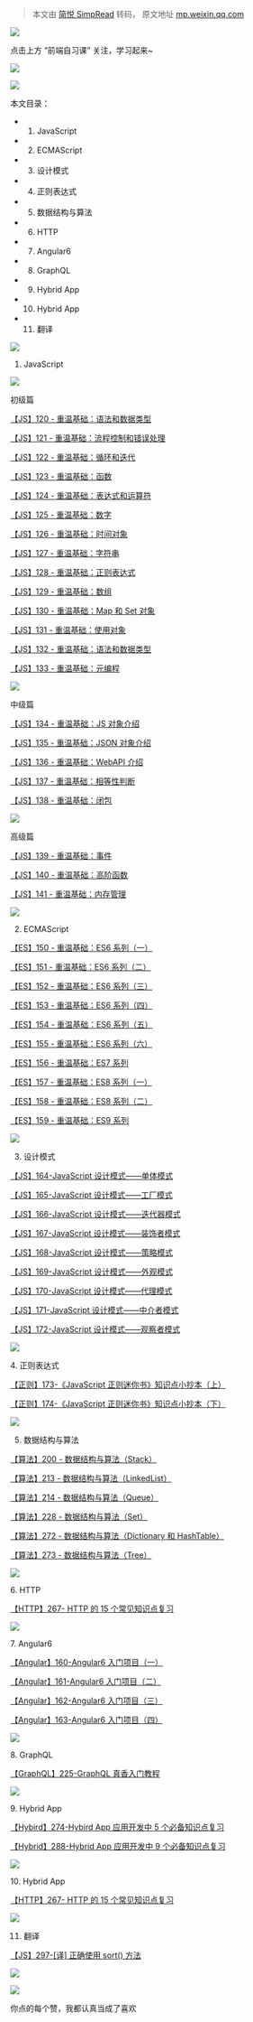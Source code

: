 > 本文由 [简悦 SimpRead](http://ksria.com/simpread/) 转码， 原文地址 [mp.weixin.qq.com](https://mp.weixin.qq.com/s/9pWZWetEf9icwS6RaINfsw)

![](https://mmbiz.qpic.cn/mmbiz_png/dy9CXeZLlCUkw3F4WwsAAzbn93wu3XODFThmMH1fY0RR8MZIricVDn9oaAA6Cb2MLWibgFj6Qw5ibnX0UlVz9DIFQ/640?wx_fmt=png)

点击上方 “前端自习课” 关注，学习起来~

![](https://mmbiz.qpic.cn/mmbiz_gif/dy9CXeZLlCVr2yW2BQA7TlLuictf6MtdKziaGV6IewPAoBR04n2IQbFff1V5MB8ja8uu7GW7Mx9icscPibpibPXmOSw/640?wx_fmt=gif)

![](https://mmbiz.qpic.cn/mmbiz_png/dy9CXeZLlCVr2yW2BQA7TlLuictf6MtdKEOjRg3BnuZ9kmIw5icd9QcJzhoWnlZfSnS7qSV66c3GkCTGuEfOGzrg/640?wx_fmt=png)

本文目录：

*   1. JavaScript
    
*   2. ECMAScript
    
*   3. 设计模式
    
*   4. 正则表达式
    
*   5. 数据结构与算法
    
*   6. HTTP
    
*   7. Angular6
    
*   8. GraphQL
    
*   9. Hybrid App
    
*   10. Hybrid App
    
*   11. 翻译
    

![](https://mmbiz.qpic.cn/mmbiz_gif/dy9CXeZLlCVr2yW2BQA7TlLuictf6MtdKwvicFTvN6hT5hNX1wREG7Kia3ESNfEyStpbicjdwxw3mxAxibzia8OrAzrg/640?wx_fmt=gif)

1. JavaScript

![](https://mmbiz.qpic.cn/mmbiz_png/dy9CXeZLlCVr2yW2BQA7TlLuictf6MtdKfl9SDiapOB39xOnV4ibjWENkMhZCDIQQicV6eanfOSRS3JREfh2siaBzhA/640?wx_fmt=png)

初级篇

[【JS】120 - 重温基础：语法和数据类型](http://mp.weixin.qq.com/s?__biz=MjM5MDc4MzgxNA==&mid=2458452670&idx=1&sn=7e993e83ff37d50aa9686a499d559edf&chksm=b1c2229786b5ab815f42c626e0cc690cfa084595be4dfa2c6b30a24b5405117f9b9845ca59b8&scene=21#wechat_redirect)  

[【JS】121 - 重温基础：流程控制和错误处理](http://mp.weixin.qq.com/s?__biz=MjM5MDc4MzgxNA==&mid=2458452671&idx=1&sn=d26a4da0792d34675c00b08cfd687a62&chksm=b1c2229686b5ab800c89a02e902b78e9741713a59452303a120aa55e7fbc7093dc0c0d316ae7&scene=21#wechat_redirect)  

[【JS】122 - 重温基础：循环和迭代](http://mp.weixin.qq.com/s?__biz=MjM5MDc4MzgxNA==&mid=2458452673&idx=1&sn=7ae81aecca51ff980e9da3363d19010f&chksm=b1c222e886b5abfe22abdc5d7c098f85770f532e444bd35cb13a94e8082b1014059fc6fd76c1&scene=21#wechat_redirect)  

[【JS】123 - 重温基础：函数](http://mp.weixin.qq.com/s?__biz=MjM5MDc4MzgxNA==&mid=2458452675&idx=1&sn=40d9e750c05aef85ed5b53a2b930af01&chksm=b1c222ea86b5abfce6a9f4872e1ada77a821680fab73f86b6f28153cd9b5297f6e2d34bbd509&scene=21#wechat_redirect)  

[【JS】124 - 重温基础：表达式和运算符](http://mp.weixin.qq.com/s?__biz=MjM5MDc4MzgxNA==&mid=2458452677&idx=1&sn=71379413ffbe1c18567d1a0904eff377&chksm=b1c222ec86b5abfa5d0b300ff0c0702430adc3f309b2b8198970ed223385934d4c0cf776f136&scene=21#wechat_redirect)  

[【JS】125 - 重温基础：数字](http://mp.weixin.qq.com/s?__biz=MjM5MDc4MzgxNA==&mid=2458452679&idx=1&sn=2d271eb804c6910f6615e67d8101c608&chksm=b1c222ee86b5abf8f9c64bd1d2c854fbb01815756f0af5b05be91e68430f46aaa2da193a0552&scene=21#wechat_redirect)  

[【JS】126 - 重温基础：时间对象](http://mp.weixin.qq.com/s?__biz=MjM5MDc4MzgxNA==&mid=2458452681&idx=1&sn=c16ac1c5232e9fefbd087caf3040c1e9&chksm=b1c222e086b5abf68afaf208566fca754694f91923ee0fe19fdf042abc8d6824c7145ad644eb&scene=21#wechat_redirect)  

[【JS】127 - 重温基础：字符串](http://mp.weixin.qq.com/s?__biz=MjM5MDc4MzgxNA==&mid=2458452683&idx=1&sn=503e7598a050b8b564458ebfca640d5b&chksm=b1c222e286b5abf45281b2cb418a2013d0225f8d2bc2bb35ca01c033794940ed9a044f22e8ee&scene=21#wechat_redirect)  

[【JS】128 - 重温基础：正则表达式](http://mp.weixin.qq.com/s?__biz=MjM5MDc4MzgxNA==&mid=2458452685&idx=1&sn=e38599f3584d0951a6a7df1640cb018d&chksm=b1c222e486b5abf20214be2729840aefce01765b47a1711483f32a554971816cbfce1b499bd0&scene=21#wechat_redirect)  

[【JS】129 - 重温基础：数组](http://mp.weixin.qq.com/s?__biz=MjM5MDc4MzgxNA==&mid=2458452687&idx=1&sn=0f232910fa1e5683a2890dd88319c2cb&chksm=b1c222e686b5abf0da48d63eb17a57ec6787486142ef03a59c4d7aea42ffc6462961c382eb2c&scene=21#wechat_redirect)  

[【JS】130 - 重温基础：Map 和 Set 对象](http://mp.weixin.qq.com/s?__biz=MjM5MDc4MzgxNA==&mid=2458452689&idx=1&sn=fe80800b8b695c142ffe3366b7374d71&chksm=b1c222f886b5abeed419a5be21e5fe0e548e1d8bd73652b8ede47b8410063b16838b717fd56c&scene=21#wechat_redirect)  

[【JS】131 - 重温基础：使用对象](http://mp.weixin.qq.com/s?__biz=MjM5MDc4MzgxNA==&mid=2458452693&idx=1&sn=54bfc3469d6235cc8c38be9a0ec2f780&chksm=b1c222fc86b5abea604e797808370435adfb0c1ed3665b630537037d27ddfedfe57a42688e1a&scene=21#wechat_redirect)  

[【JS】132 - 重温基础：语法和数据类型](http://mp.weixin.qq.com/s?__biz=MjM5MDc4MzgxNA==&mid=2458452711&idx=1&sn=36cfc815168fe010a781897f67655e27&chksm=b1c222ce86b5abd8cb61a4baa9cbe0981262079ec24e4dc63aea169590fe904dc129a4267738&scene=21#wechat_redirect)  

[【JS】133 - 重温基础：元编程](http://mp.weixin.qq.com/s?__biz=MjM5MDc4MzgxNA==&mid=2458452713&idx=1&sn=6c99ddf3bab7c23244478318ce9ebf0c&chksm=b1c222c086b5abd68d1bf96797218ca8f8dcbef9ce73e203fecfd02347686200353a66a0b12a&scene=21#wechat_redirect)

![](https://mmbiz.qpic.cn/mmbiz_png/dy9CXeZLlCVr2yW2BQA7TlLuictf6MtdKfl9SDiapOB39xOnV4ibjWENkMhZCDIQQicV6eanfOSRS3JREfh2siaBzhA/640?wx_fmt=png)

中级篇

[【JS】134 - 重温基础：JS 对象介绍](http://mp.weixin.qq.com/s?__biz=MjM5MDc4MzgxNA==&mid=2458452715&idx=1&sn=bdb9ba82d700dd0081248170221d50d5&chksm=b1c222c286b5abd4c8c3f91b3a59a399a13cd841a45e9beb048cef1858a9921b93245d643887&scene=21#wechat_redirect)  

[【JS】135 - 重温基础：JSON 对象介绍](http://mp.weixin.qq.com/s?__biz=MjM5MDc4MzgxNA==&mid=2458452717&idx=1&sn=246719e9491bb320e7ccb447c2c541dd&chksm=b1c222c486b5abd28e7358107646a259e075236a4005aaa2b099a75e8378628bfd5636a65eef&scene=21#wechat_redirect)  

[【JS】136 - 重温基础：WebAPI 介绍](http://mp.weixin.qq.com/s?__biz=MjM5MDc4MzgxNA==&mid=2458452726&idx=1&sn=ed7b55784d5cd1eed8839ec464819fd0&chksm=b1c222df86b5abc9a0d76b632900999d7f3a44e0737f7a9215316a031e1088deb44626915d89&scene=21#wechat_redirect)  

[【JS】137 - 重温基础：相等性判断](http://mp.weixin.qq.com/s?__biz=MjM5MDc4MzgxNA==&mid=2458452727&idx=1&sn=84cb84f4cb6c43893625433d77365bf7&chksm=b1c222de86b5abc8aa5cebfe5985c81d861aa91a696bd803e49ffd5988af524f3600b52793e4&scene=21#wechat_redirect)  

[【JS】138 - 重温基础：闭包](http://mp.weixin.qq.com/s?__biz=MjM5MDc4MzgxNA==&mid=2458452728&idx=1&sn=6767fc1f360a60c487e7b55b0207f726&chksm=b1c222d186b5abc72b0db282198d230106b09c0c265a17a27d21bbc0097c312aa29c9ea505b7&scene=21#wechat_redirect)

![](https://mmbiz.qpic.cn/mmbiz_png/dy9CXeZLlCVr2yW2BQA7TlLuictf6MtdKfl9SDiapOB39xOnV4ibjWENkMhZCDIQQicV6eanfOSRS3JREfh2siaBzhA/640?wx_fmt=png)

高级篇

[【JS】139 - 重温基础：事件](http://mp.weixin.qq.com/s?__biz=MjM5MDc4MzgxNA==&mid=2458452729&idx=1&sn=fc55789feb4c634cacf7b8af0eb6b899&chksm=b1c222d086b5abc69d39fa88eeabf0d54664024704cf400b4d20485eb3731788b6d6f3defc33&scene=21#wechat_redirect)  

[【JS】140 - 重温基础：高阶函数](http://mp.weixin.qq.com/s?__biz=MjM5MDc4MzgxNA==&mid=2458452730&idx=1&sn=b706a77272ff5d7aec40a5ff63323b11&chksm=b1c222d386b5abc5b4c7e83b199aa5b643a18e76e1047ff5caf2ce49264a55c524043c0e76e7&scene=21#wechat_redirect)  

[【JS】141 - 重温基础：内存管理](http://mp.weixin.qq.com/s?__biz=MjM5MDc4MzgxNA==&mid=2458452735&idx=1&sn=727fb284670e85a9e5b123ea82f1a99d&chksm=b1c222d686b5abc0eb0bcf3ba90b570fffd4d632289eabce907d646744e19ef6a50cc87d8233&scene=21#wechat_redirect)

![](https://mmbiz.qpic.cn/mmbiz_gif/dy9CXeZLlCVr2yW2BQA7TlLuictf6MtdKwvicFTvN6hT5hNX1wREG7Kia3ESNfEyStpbicjdwxw3mxAxibzia8OrAzrg/640?wx_fmt=gif)

2. ECMAScript

[【ES】150 - 重温基础：ES6 系列（一）](http://mp.weixin.qq.com/s?__biz=MjM5MDc4MzgxNA==&mid=2458452792&idx=1&sn=98d24cad0566320b8dbe5e149037b1b1&chksm=b1c2231186b5aa073eebd7fd050a7b535a1f67d32cfbee82ff53d94ab1ee2d552e6f43e4da18&scene=21#wechat_redirect)  

[【ES】151 - 重温基础：ES6 系列（二）](http://mp.weixin.qq.com/s?__biz=MjM5MDc4MzgxNA==&mid=2458452793&idx=1&sn=9bb9148820d095aea4145192e99547e3&chksm=b1c2231086b5aa067037c1b6f8b78b1b1ea5828dfd58b774ce95c55ef1551bb7e3ad7cb746b2&scene=21#wechat_redirect)

[【ES】152 - 重温基础：ES6 系列（三）](http://mp.weixin.qq.com/s?__biz=MjM5MDc4MzgxNA==&mid=2458452795&idx=1&sn=600ae25f408601ea1b59a55b5d46bf03&chksm=b1c2231286b5aa0480f495d20146f4f169b13e30b027d6e0eb3dd4709ee43920b9073a5114eb&scene=21#wechat_redirect)  

[【ES】153 - 重温基础：ES6 系列（四）](http://mp.weixin.qq.com/s?__biz=MjM5MDc4MzgxNA==&mid=2458452797&idx=1&sn=468458d90ef4b76187b796533714aa4e&chksm=b1c2231486b5aa025c3c1b1ae29b8dafcf06b55aaf485e6b53935a26b3829692de2e2d51dda5&scene=21#wechat_redirect)  

[【ES】154 - 重温基础：ES6 系列（五）](http://mp.weixin.qq.com/s?__biz=MjM5MDc4MzgxNA==&mid=2458452798&idx=1&sn=393a6330451e237bae32914634d2fe0a&chksm=b1c2231786b5aa01771557483ee2aa50eba7e46d5ee76dd1266193bc40651ea67400d2c6a4ef&scene=21#wechat_redirect)  

[【ES】155 - 重温基础：ES6 系列（六）](http://mp.weixin.qq.com/s?__biz=MjM5MDc4MzgxNA==&mid=2458452799&idx=1&sn=f85ecb01c4f3b9469a21373a87c1559e&chksm=b1c2231686b5aa00c633db5a6fbcc125ca1ebf8b777ae93d09d38d69d33a9290b45b60bc520a&scene=21#wechat_redirect)  

[【ES】156 - 重温基础：ES7 系列](http://mp.weixin.qq.com/s?__biz=MjM5MDc4MzgxNA==&mid=2458452800&idx=1&sn=5cd8cfd87bfa98a7775091ab5a5d9351&chksm=b1c2236986b5aa7fbf2044bf201f920a45c386d6734edbfbccea17343fe5f645c84d717cb64a&scene=21#wechat_redirect)

[【ES】157 - 重温基础：ES8 系列（一）](http://mp.weixin.qq.com/s?__biz=MjM5MDc4MzgxNA==&mid=2458452801&idx=1&sn=0e807f095aee9b01d5831cf8ab033c75&chksm=b1c2236886b5aa7e2a74d185f98f5d41fbe962962a378bd24a1520dbdfb599589d39f8f5dc24&scene=21#wechat_redirect)  

[【ES】158 - 重温基础：ES8 系列（二）](http://mp.weixin.qq.com/s?__biz=MjM5MDc4MzgxNA==&mid=2458452817&idx=1&sn=0cc57c4a276b0e3e28a63c289a6aff95&chksm=b1c2237886b5aa6e8d8de650131aac6d35f84391acd9480eae8ea02c088cceb4ab14a70bc9b3&scene=21#wechat_redirect)  

[【ES】159 - 重温基础：ES9 系列](http://mp.weixin.qq.com/s?__biz=MjM5MDc4MzgxNA==&mid=2458452818&idx=1&sn=3b9b71ae9c3a57970e82e2c0601358d5&chksm=b1c2237b86b5aa6d42e0709f59663034651877a4e99e89dfb2ec8a189bea9fdb182c541c9721&scene=21#wechat_redirect)

![](https://mmbiz.qpic.cn/mmbiz_gif/dy9CXeZLlCVr2yW2BQA7TlLuictf6MtdKwvicFTvN6hT5hNX1wREG7Kia3ESNfEyStpbicjdwxw3mxAxibzia8OrAzrg/640?wx_fmt=gif)

3. 设计模式

[【JS】164-JavaScript 设计模式——单体模式](http://mp.weixin.qq.com/s?__biz=MjM5MDc4MzgxNA==&mid=2458452853&idx=1&sn=41b265768b01184fb32c7e45965535b2&chksm=b1c2235c86b5aa4abbfc0c0080f397f4439ef1b21c03741127118885f47897b81f59486a7798&scene=21#wechat_redirect)  

[【JS】165-JavaScript 设计模式——工厂模式](http://mp.weixin.qq.com/s?__biz=MjM5MDc4MzgxNA==&mid=2458452854&idx=1&sn=51939607727c8e7d105efb49f28a13fd&chksm=b1c2235f86b5aa49fcf8a763e712b7a7a8f7db2562c0b42849659fadb84f6ca9fa935607bfba&scene=21#wechat_redirect)  

[【JS】166-JavaScript 设计模式——迭代器模式](http://mp.weixin.qq.com/s?__biz=MjM5MDc4MzgxNA==&mid=2458452855&idx=1&sn=d6bcae0c681a71ae902e9ca7e8298743&chksm=b1c2235e86b5aa4854cb00c585e0fe8128f71538df9a7f47fe711145da33e575fffa20ab2b30&scene=21#wechat_redirect)  

[【JS】167-JavaScript 设计模式——装饰者模式](http://mp.weixin.qq.com/s?__biz=MjM5MDc4MzgxNA==&mid=2458452856&idx=1&sn=08fe148d68e3ff8a5b7fa7008cc51905&chksm=b1c2235186b5aa474519b91ebb8ca685c881fc1d3c048afd09a904fd91c2fe5924586e4cd7f7&scene=21#wechat_redirect)  

[【JS】168-JavaScript 设计模式——策略模式](http://mp.weixin.qq.com/s?__biz=MjM5MDc4MzgxNA==&mid=2458452857&idx=1&sn=33750301d642669f42b775320609954c&chksm=b1c2235086b5aa465e837b9adeb0a5522cd86a05d6878aa6331e6452da0a85138ad3e49d4f4a&scene=21#wechat_redirect)  

[【JS】169-JavaScript 设计模式——外观模式](http://mp.weixin.qq.com/s?__biz=MjM5MDc4MzgxNA==&mid=2458452865&idx=1&sn=48359a9a7b38a457813e0ff39c5d65cf&chksm=b1c223a886b5aabe44676207353ffaed69511cf08ef0ba2c2202e1c42c0a8fbfbfad104d89c6&scene=21#wechat_redirect)  

[【JS】170-JavaScript 设计模式——代理模式](http://mp.weixin.qq.com/s?__biz=MjM5MDc4MzgxNA==&mid=2458452866&idx=1&sn=b52261fa07268b6d48233bd509e4d067&chksm=b1c223ab86b5aabd9b395c295ca0b6a995d81c4612b7a6891eaf3f9a54153674139e21d924ff&scene=21#wechat_redirect)  

[【JS】171-JavaScript 设计模式——中介者模式](http://mp.weixin.qq.com/s?__biz=MjM5MDc4MzgxNA==&mid=2458452867&idx=1&sn=4f058ac5496e3fd2e79bba42f726663c&chksm=b1c223aa86b5aabc293431ae71cb138139d022ade9299d681326e1ec1553736d53e4699c47d0&scene=21#wechat_redirect)  

[【JS】172-JavaScript 设计模式——观察者模式](http://mp.weixin.qq.com/s?__biz=MjM5MDc4MzgxNA==&mid=2458452868&idx=1&sn=cb0d3943080e0281f7c4fe9d050f3593&chksm=b1c223ad86b5aabb6ac05b234abfc0a0532fb3bf257cccda30af80194e8f51c1ebbd99df2cad&scene=21#wechat_redirect)

![](https://mmbiz.qpic.cn/mmbiz_gif/dy9CXeZLlCVr2yW2BQA7TlLuictf6MtdKwvicFTvN6hT5hNX1wREG7Kia3ESNfEyStpbicjdwxw3mxAxibzia8OrAzrg/640?wx_fmt=gif)

4. 正则表达式

[【正则】173-《JavaScript 正则迷你书》知识点小抄本（上）](http://mp.weixin.qq.com/s?__biz=MjM5MDc4MzgxNA==&mid=2458452869&idx=1&sn=1bc03896561482584b4d830b540d1327&chksm=b1c223ac86b5aaba7d4cad3a9b51b4e9d59862f09cd3e3f3fe1080fea62a553dc2b0ee12231f&scene=21#wechat_redirect)  

[【正则】174-《JavaScript 正则迷你书》知识点小抄本（下）](http://mp.weixin.qq.com/s?__biz=MjM5MDc4MzgxNA==&mid=2458452871&idx=1&sn=885757f5bd52572b5cda131252fabb1c&chksm=b1c223ae86b5aab82b19ba722cf1777721f9ced228df3ef3eb0ccebc914ad87136f4ac60a509&scene=21#wechat_redirect)  

![](https://mmbiz.qpic.cn/mmbiz_gif/dy9CXeZLlCVr2yW2BQA7TlLuictf6MtdKwvicFTvN6hT5hNX1wREG7Kia3ESNfEyStpbicjdwxw3mxAxibzia8OrAzrg/640?wx_fmt=gif)

5. 数据结构与算法

[【算法】200 - 数据结构与算法（Stack）](http://mp.weixin.qq.com/s?__biz=MjM5MDc4MzgxNA==&mid=2458452942&idx=1&sn=8a1569af90d2054e3b479e266b3aaec6&chksm=b1c223e786b5aaf19ae39c2945ca2152c79b931370589373d523229a9ee1ae96ef8ce51d4b6d&scene=21#wechat_redirect)  

[【算法】213 - 数据结构与算法（LinkedList）](http://mp.weixin.qq.com/s?__biz=MjM5MDc4MzgxNA==&mid=2458452985&idx=1&sn=92338d87b6c49a7e6ee56464e44fe271&chksm=b1c223d086b5aac60d0b578094bbf48ff1a0ff86f8bf73fde0213f536be6e0ea40dcc84fe05d&scene=21#wechat_redirect)  

[【算法】214 - 数据结构与算法（Queue）](http://mp.weixin.qq.com/s?__biz=MjM5MDc4MzgxNA==&mid=2458452987&idx=1&sn=3ac4bb9be1ba961d7c8dd2088d7ef62d&chksm=b1c223d286b5aac46e2d405a7818af36bbbb1e8e30231da4d5a102ae2d81c2400acb61baba52&scene=21#wechat_redirect)  

[【算法】228 - 数据结构与算法（Set）](http://mp.weixin.qq.com/s?__biz=MjM5MDc4MzgxNA==&mid=2458453023&idx=1&sn=991fb47adee77d82d073c7a4febf69d9&chksm=b1c2243686b5ad20c2410dc5458bcd4ffe714eeb8691ca9704cb9c09c62befecf40c5066f471&scene=21#wechat_redirect)  

[【算法】272 - 数据结构与算法（Dictionary 和 HashTable）](http://mp.weixin.qq.com/s?__biz=MjM5MDc4MzgxNA==&mid=2458453127&idx=1&sn=44ce9020714c1b3a2fc25e0e96cf340e&chksm=b1c224ae86b5adb856aa9090fa0363b04621ef73ceb033108bf6f80137dba08e5544d8ac21f1&scene=21#wechat_redirect)  

[【算法】273 - 数据结构与算法（Tree）](http://mp.weixin.qq.com/s?__biz=MjM5MDc4MzgxNA==&mid=2458453128&idx=1&sn=31c5e03de671a42a1db84a2e6062d3a4&chksm=b1c224a186b5adb7703298d8083c642a157eaf4f8fbd49f85898d35be89dd8463bc9220c6127&scene=21#wechat_redirect)

![](https://mmbiz.qpic.cn/mmbiz_gif/dy9CXeZLlCVr2yW2BQA7TlLuictf6MtdKwvicFTvN6hT5hNX1wREG7Kia3ESNfEyStpbicjdwxw3mxAxibzia8OrAzrg/640?wx_fmt=gif)

6. HTTP

[【HTTP】267- HTTP 的 15 个常见知识点复习](http://mp.weixin.qq.com/s?__biz=MjM5MDc4MzgxNA==&mid=2458453109&idx=1&sn=4e21543b3030dd7de53abfda0a1b91b0&chksm=b1c2245c86b5ad4a504c38e526b7444bbfa161a328f5a0753f876bd71da336e6b9f9fab84f6e&scene=21#wechat_redirect)

![](https://mmbiz.qpic.cn/mmbiz_gif/dy9CXeZLlCVr2yW2BQA7TlLuictf6MtdKwvicFTvN6hT5hNX1wREG7Kia3ESNfEyStpbicjdwxw3mxAxibzia8OrAzrg/640?wx_fmt=gif)

7. Angular6

[【Angular】160-Angular6 入门项目（一）](http://mp.weixin.qq.com/s?__biz=MjM5MDc4MzgxNA==&mid=2458452819&idx=1&sn=21ca71e99456660205bbaf04c73011ff&chksm=b1c2237a86b5aa6c1e3f9c10ec36e74427db5a9e6e65b9d4c1f9008540de0b43ca6163be0d27&scene=21#wechat_redirect)

[【Angular】161-Angular6 入门项目（二）](http://mp.weixin.qq.com/s?__biz=MjM5MDc4MzgxNA==&mid=2458452820&idx=1&sn=17622e3c5d5bc836046ed56a15a86d09&chksm=b1c2237d86b5aa6b682423439f1a1580e4d171482343b2752553ed883dffc89d6b14c4afe798&scene=21#wechat_redirect)  

[【Angular】162-Angular6 入门项目（三）](http://mp.weixin.qq.com/s?__biz=MjM5MDc4MzgxNA==&mid=2458452821&idx=1&sn=ac77c221399614d9770b4d78444436ed&chksm=b1c2237c86b5aa6ab280214ac230bb9a57f96d506929a2668cd33dda3b78ed77747fd35c0cee&scene=21#wechat_redirect)  

[【Angular】163-Angular6 入门项目（四）](http://mp.weixin.qq.com/s?__biz=MjM5MDc4MzgxNA==&mid=2458452822&idx=1&sn=f0af152f362cffd152d11e87fa34c157&chksm=b1c2237f86b5aa693651431d7cf7a9093b5e578f13d2088c2c9d3b072a5cca28e48a725e64bb&scene=21#wechat_redirect)  

![](https://mmbiz.qpic.cn/mmbiz_gif/dy9CXeZLlCVr2yW2BQA7TlLuictf6MtdKwvicFTvN6hT5hNX1wREG7Kia3ESNfEyStpbicjdwxw3mxAxibzia8OrAzrg/640?wx_fmt=gif)

8. GraphQL

[【GraphQL】225-GraphQL 真香入门教程](http://mp.weixin.qq.com/s?__biz=MjM5MDc4MzgxNA==&mid=2458453018&idx=1&sn=0e828a5988c0d26bf7dfb565acc26d81&chksm=b1c2243386b5ad25f06738176e978db5c058af417427a596093fb5e038122f2ba30743b3ea86&scene=21#wechat_redirect)

![](https://mmbiz.qpic.cn/mmbiz_gif/dy9CXeZLlCVr2yW2BQA7TlLuictf6MtdKwvicFTvN6hT5hNX1wREG7Kia3ESNfEyStpbicjdwxw3mxAxibzia8OrAzrg/640?wx_fmt=gif)

9. Hybrid App

[【Hybird】274-Hybird App 应用开发中 5 个必备知识点复习](http://mp.weixin.qq.com/s?__biz=MjM5MDc4MzgxNA==&mid=2458453129&idx=1&sn=c6a0d82eddae8b8e4a3b5f0e9494e881&chksm=b1c224a086b5adb64e3f4e4fc8a49708b011914549c2c857f306f3ce82f309c56a2957637655&scene=21#wechat_redirect)  

[【Hybrid】288-Hybrid App 应用开发中 9 个必备知识点复习](http://mp.weixin.qq.com/s?__biz=MjM5MDc4MzgxNA==&mid=2458453186&idx=1&sn=4a584555c0a1a9a1bc1be34f05287938&chksm=b1c224eb86b5adfd9b206c3536eb232297bdb6dbf8c1fdf6f72b0900f92a84d49c58d5d08b50&scene=21#wechat_redirect)

![](https://mmbiz.qpic.cn/mmbiz_gif/dy9CXeZLlCVr2yW2BQA7TlLuictf6MtdKwvicFTvN6hT5hNX1wREG7Kia3ESNfEyStpbicjdwxw3mxAxibzia8OrAzrg/640?wx_fmt=gif)

10. Hybrid App

[【HTTP】267- HTTP 的 15 个常见知识点复习](http://mp.weixin.qq.com/s?__biz=MjM5MDc4MzgxNA==&mid=2458453109&idx=1&sn=4e21543b3030dd7de53abfda0a1b91b0&chksm=b1c2245c86b5ad4a504c38e526b7444bbfa161a328f5a0753f876bd71da336e6b9f9fab84f6e&scene=21#wechat_redirect)

![](https://mmbiz.qpic.cn/mmbiz_gif/dy9CXeZLlCVr2yW2BQA7TlLuictf6MtdKwvicFTvN6hT5hNX1wREG7Kia3ESNfEyStpbicjdwxw3mxAxibzia8OrAzrg/640?wx_fmt=gif)

11. 翻译

[【JS】297-[译] 正确使用 sort() 方法](http://mp.weixin.qq.com/s?__biz=MjM5MDc4MzgxNA==&mid=2458453216&idx=1&sn=7a0e92d61a3802b0d80fa61bcb01f552&chksm=b1c224c986b5addffaf4cd1c79d06c483267793906182d86046200c6612bb75a61ab1cd22236&scene=21#wechat_redirect)

![](https://mmbiz.qpic.cn/mmbiz_png/dy9CXeZLlCV7OeDdJjic7GK4EGLCE6w6FDl9d2Xufn3gOgFt00f0dLbFay7KMIfNjKR9W3Up7CvW4LMUg1QmtHg/640?wx_fmt=png)

![](https://mmbiz.qpic.cn/mmbiz_png/dy9CXeZLlCXVLQpUrib6FP2ubLv4xQr3O1Yic7E36SCGNZ92I2TIboy79WKWTEjIia45SbfcJZ1Kk7g9jVQK1akTQ/640?wx_fmt=png)

你点的每个赞，我都认真当成了喜欢